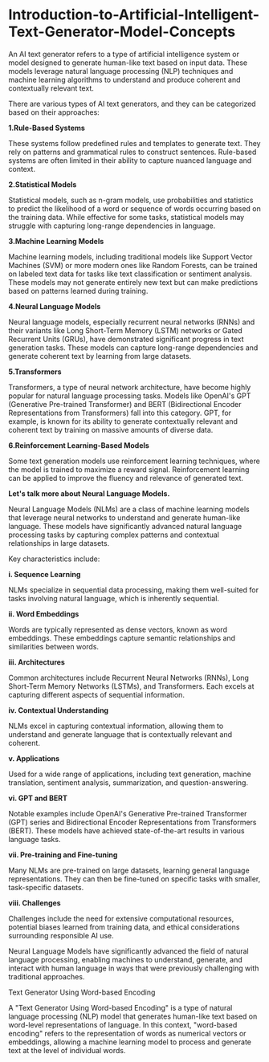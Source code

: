 # Introduction-to-Artificial-Intelligent-Text-Generator-Model-Concepts

An AI text generator refers to a type of artificial intelligence system or model designed to generate human-like text based on input data. These models leverage natural language processing (NLP) techniques and machine learning algorithms to understand and produce coherent and contextually relevant text.

There are various types of AI text generators, and they can be categorized based on their approaches:

**1.Rule-Based Systems**

These systems follow predefined rules and templates to generate text. They rely on patterns and grammatical rules to construct sentences.
Rule-based systems are often limited in their ability to capture nuanced language and context.

**2.Statistical Models**

Statistical models, such as n-gram models, use probabilities and statistics to predict the likelihood of a word or sequence of words occurring based on the training data.
While effective for some tasks, statistical models may struggle with capturing long-range dependencies in language.

**3.Machine Learning Models**

Machine learning models, including traditional models like Support Vector Machines (SVM) or more modern ones like Random Forests, can be trained on labeled text data for tasks like text classification or sentiment analysis.
These models may not generate entirely new text but can make predictions based on patterns learned during training.

**4.Neural Language Models**

Neural language models, especially recurrent neural networks (RNNs) and their variants like Long Short-Term Memory (LSTM) networks or Gated Recurrent Units (GRUs), have demonstrated significant progress in text generation tasks.
These models can capture long-range dependencies and generate coherent text by learning from large datasets.

**5.Transformers**

Transformers, a type of neural network architecture, have become highly popular for natural language processing tasks. Models like OpenAI's GPT (Generative Pre-trained Transformer) and BERT (Bidirectional Encoder Representations from Transformers) fall into this category.
GPT, for example, is known for its ability to generate contextually relevant and coherent text by training on massive amounts of diverse data.

**6.Reinforcement Learning-Based Models**

Some text generation models use reinforcement learning techniques, where the model is trained to maximize a reward signal. Reinforcement learning can be applied to improve the fluency and relevance of generated text.

**Let's talk more about Neural Language Models.**

Neural Language Models (NLMs) are a class of machine learning models that leverage neural networks to understand and generate human-like language. These models have significantly advanced natural language processing tasks by capturing complex patterns and contextual relationships in large datasets.

Key characteristics include:

**i. Sequence Learning**

NLMs specialize in sequential data processing, making them well-suited for tasks involving natural language, which is inherently sequential.

**ii. Word Embeddings**

Words are typically represented as dense vectors, known as word embeddings. These embeddings capture semantic relationships and similarities between words.

**iii. Architectures**

Common architectures include Recurrent Neural Networks (RNNs), Long Short-Term Memory Networks (LSTMs), and Transformers. Each excels at capturing different aspects of sequential information.

**iv. Contextual Understanding**

NLMs excel in capturing contextual information, allowing them to understand and generate language that is contextually relevant and coherent.

**v. Applications**

Used for a wide range of applications, including text generation, machine translation, sentiment analysis, summarization, and question-answering.

**vi. GPT and BERT**

Notable examples include OpenAI's Generative Pre-trained Transformer (GPT) series and Bidirectional Encoder Representations from Transformers (BERT). These models have achieved state-of-the-art results in various language tasks.

**vii. Pre-training and Fine-tuning**

Many NLMs are pre-trained on large datasets, learning general language representations. They can then be fine-tuned on specific tasks with smaller, task-specific datasets.

**viii. Challenges**

Challenges include the need for extensive computational resources, potential biases learned from training data, and ethical considerations surrounding responsible AI use.

Neural Language Models have significantly advanced the field of natural language processing, enabling machines to understand, generate, and interact with human language in ways that were previously challenging with traditional approaches.

Text Generator Using Word-based Encoding

A "Text Generator Using Word-based Encoding" is a type of natural language processing (NLP) model that generates human-like text based on word-level representations of language. In this context, "word-based encoding" refers to the representation of words as numerical vectors or embeddings, allowing a machine learning model to process and generate text at the level of individual words.





